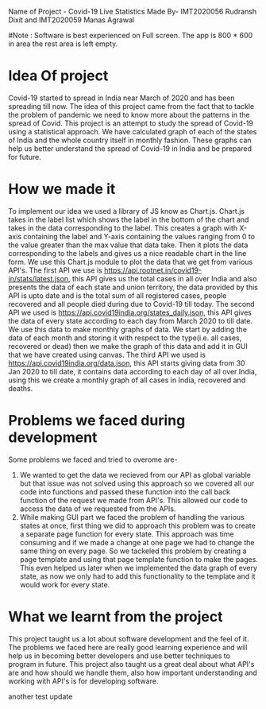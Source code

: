 Name of Project - Covid-19 Live Statistics
Made By- IMT2020056 Rudransh Dixit and IMT2020059 Manas Agrawal

#Note : Software is best experienced on Full screen. The app is 800 * 600 in area the rest area is left empty.
# Idea Of project

Covid-19 started to spread in India near March of 2020 and has been spreading till now. The idea of this project came from the fact that to tackle the problem of pandemic we need to know more about the patterns in the spread of Covid. This project is an attempt to study the spread of Covid-19 using a statistical approach.  We have calculated graph of each of the states of India and the whole country itself in monthly fashion. These graphs can help us better understand the spread of Covid-19 in India and be prepared for future.

# How we made it
To implement our idea we used a library of JS know as Chart.js. Chart.js takes in the label list which shows the label in the bottom of the chart and takes in the data corresponding to the label. This creates a graph with X-axis containing the label and Y-axis containing the values ranging from 0 to the value greater than the max value that data take. Then it plots the data corresponding to the labels and gives us a nice readable chart in the line form. 
We use this Chart.js module to plot the data that we get from various API's. 
The first API we use is https://api.rootnet.in/covid19-in/stats/latest.json, this API gives us the total cases in all over India and also presents the data of each state and union territory, the data provided by this API is upto date and is the total sum of all registered cases, people recovered and all people died during due to Covid-19 till today.
The second API we used is https://api.covid19india.org/states_daily.json, this API gives the data of every state according to each day from March 2020 to till date. We use this data to make monthly graphs of data. We start by adding the data of each month and storing it with respect to the type(i.e. all cases, recovered or dead) then we make the graph of this data and add it in GUI that we have created using canvas. 
The third API we used is https://api.covid19india.org/data.json, this API starts giving data from 30 Jan 2020 to till date, it contains data according to each day of all over India, using this we create a monthly graph of all cases in India, recovered and deaths.

# Problems we faced during development
Some problems we faced and tried to overome are-
1. We wanted to get the data we recieved from our API as global variable but that issue was not solved using this approach so we covered all our code into functions and passed these function into the call back function of the request we made from API's. This allowed our code to access the data of we requested from the APIs.
2. While making GUI part we faced the problem of handling the various states at once, first thing we did to approach this problem was to create a separate page function for every state. This approach was time consuming and if we made a change at one page we had to change the same thing on every page. So we tackeled this problem by creating a page template and using that page template function to make the pages. This even helped us later when we implemented the data graph of every state, as now we only had to add this functionality to the template and it would work for every state.
# What we learnt from the project

This project taught us a lot about software development and the feel of it. The problems we faced here are really good learning experience and will help us in becoming better developers and use better techniques to program in future. This project also taught us a great deal about what API's are and how should we handle them, also how important understanding and working with API's is for developing software.

another test update
